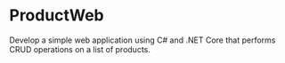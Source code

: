 # ProductWeb
Develop a simple web application using C# and .NET Core that performs CRUD operations on a list of products. 

